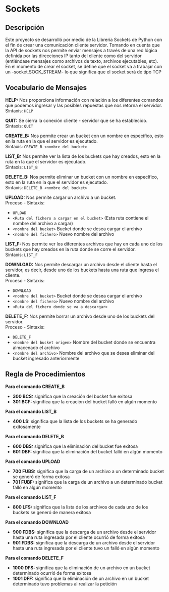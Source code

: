 # Sockets

 ## Descripción

 Este proyecto se desarrolló por medio de la Librería Sockets de Python con el fin de crear una comunicación cliente servidor.
 Tomando en cuenta que la API de sockets nos permite enviar mensajes a través de una red lógica definida por las direcciones IP tanto del
 cliente como del servidor (entiéndase mensajes como archivos de texto, archivos ejecutables, etc).
 En el momento de crear el socket, se define que el socket va a trabajar con un -socket.SOCK_STREAM- lo que significa que el socket será de tipo TCP

## Vocabulario de Mensajes
 **HELP:** Nos proporciona información con relación a los diferentes comandos que podemos ingresar y las posibles repuestas que nos retorna el servidor. <br />
 Sintaxis:
 ```HELP```
 
**QUIT:** Se cierra la conexión cliente - servidor que se ha establecido. <br />
 Sintaxis:
 ```QUIT```
 
**CREATE_B:** Nos permite crear un bucket con un nombre en específico, esto en la ruta en la que el servidor es ejecutado. <br />
 Sintaxis:
 ```CREATE_B <nombre del bucket>```
 
**LIST_B:** Nos permite ver la lista de los buckets que hay creados, esto en la ruta en la que el servidor es ejecutado. <br />
 Sintaxis:
 ```LIST_B```
 
**DELETE_B:** Nos permite eliminar un bucket con un nombre en específico, esto en la ruta en la que el servidor es ejecutado. <br />
 Sintaxis:
 ```DELETE_B <nombre del bucket>```

**UPLOAD:** Nos permite cargar un archivo a un bucket. <br />
 Proceso - Sintaxis:
 - ```UPLOAD```
 - ```<Ruta del fichero a cargar en el bucket>``` (Esta ruta contiene el nombre del archivo a cargar)
 - ```<nombre del bucket>``` Bucket donde se desea cargar el archivo
 - ```<nombre del fichero>``` Nuevo nombre del archivo

**LIST_F:** Nos permite ver los diferentes archivos que hay en cada uno de los buckets que hay creados en la ruta donde se corre el servidor. <br />
 Sintaxis:
 ```LIST_F```

**DOWNLOAD:** Nos permite descargar un archivo desde el cliente hasta el servidor, es decir, desde uno de los buckets hasta una ruta que ingresa el cliente. <br />
 Proceso - Sintaxis:
 - ```DOWNLOAD```
 - ```<nombre del bucket>``` Bucket donde se desea cargar el archivo
 - ```<nombre del fichero>``` Nuevo nombre del archivo
 - ```<Ruta del fichero donde se va a descargar>```
 
**DELETE_F:** Nos permite borrar un archivo desde uno de los buckets del servidor. <br />
 Proceso - Sintaxis:
 - ```DELETE_F```
 - ```<nombre del bucket origen>``` Nombre del bucket donde se encuentra almacenado el archivo
 - ```<nombre del archivo>``` Nombre del archivo que se desea eliminar del bucket ingresado anteriormente

## Regla de Procedimientos

 **Para el comando CREATE_B**
 - **300 BCS:** significa que la creación del bucket fue exitosa
 - **301 BCF:** significa que la creación del bucket falló en algún momento

 **Para el comando LIST_B**
 - **400 LS:** significa que la lista de los buckets se ha generado exitosamente
 
 **Para el comando DELETE_B**
 - **600 DBS:** significa que la eliminación del bucket fue exitosa
 - **601 DBF:** significa que la eliminación del bucket falló en algún momento

 **Para el comando UPLOAD**
 - **700 FUBS:** significa que la carga de un archivo a un determinado bucket se generó de forma exitosa
 - **701 FUBF:** significa que la carga de un archivo a un determinado bucket falló en algún momento

 **Para el comando LIST_F**
 - **800 LFS:** significa que la lista de los archivos de cada uno de los buckets se generó de manera exitosa

 **Para el comando DOWNLOAD**
 - **900 FDBS:** significa que la descarga de un archivo desde el servidor hasta una ruta ingresada por el cliente ocurrió de forma exitosa
 - **901 FDBS:** significa que la descarga de un archivo desde el servidor hasta una ruta ingresada por el cliente tuvo un falló en algún momento

 **Para el comando DELETE_F**
 - **1000 DFS:** significa que la eliminación de un archivo en un bucket determinado ocurrió de forma exitosa
 - **1001 DFF:** significa que la eliminación de un archivo en un bucket determinado tuvo problemas al realizar la petición
